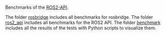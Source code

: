 Benchmarks of the [ROS2-API](https://github.com/Mesnero/rosbco).

The folder [rosbridge](https://github.com/Mesnero/benchmarks_rosbco/tree/main/rosbridge) includes all benchmarks for rosbridge.
The folder [ros2_api](https://github.com/Mesnero/benchmarks_rosbco/tree/main/ros2_api) includes all benchmarks for the ROS2 API.
The folder [benchmark](https://github.com/Mesnero/benchmarks_rosbco/tree/main/benchmark) includes all the results of the tests with Python scripts to visualize them.

